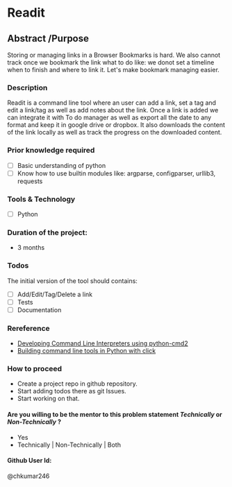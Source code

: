 # Readit

## Abstract /Purpose
Storing or managing links in a Browser Bookmarks is hard. We also cannot track
once we bookmark the link what to do like: we donot set a timeline when to finish
and where to link it. Let's make bookmark managing easier.

### Description

Readit is a command line tool where an user can add a link, set a tag and edit a link/tag
as well as add notes about the link. Once a link is added we can integrate it with To do
manager as well as export all the date to any format and keep it in google drive or dropbox.
It also downloads the content of the link locally as well as track the progress on the downloaded
content.

### Prior knowledge required
- [ ] Basic understanding of python
- [ ] Know how to use builtin modules like: argparse, configparser, urllib3, requests

### Tools & Technology
- [ ] Python

### Duration of the project:
- 3 months

### Todos
The initial version of the tool should contains:
- [ ] Add/Edit/Tag/Delete a link
- [ ] Tests
- [ ] Documentation

### Rereference
* [Developing Command Line Interpreters using python-cmd2](https://kushaldas.in/posts/developing-command-line-interpreters-using-python-cmd2.html)
* [Building command line tools in Python with click](https://kushaldas.in/posts/building-command-line-tools-in-python-with-click.html)

### How to proceed
- Create a project repo in github repository.
- Start adding todos there as git Issues.
- Start working on that.

#### Are you willing to be the mentor to this problem statement *Technically* or *Non-Technically* ?
- Yes
- Technically | Non-Technically | Both

#### Github User Id:
@chkumar246
